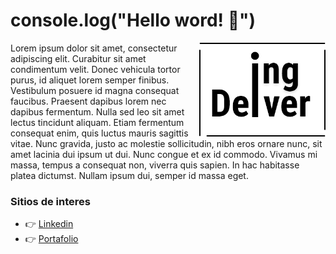 # console.log("Hello word! 👋")

<div>
  <img align="right" width="40%" height="40%" src="Logo.png">
</div>


Lorem ipsum dolor sit amet, consectetur adipiscing elit. Curabitur sit amet condimentum velit. Donec vehicula tortor purus, id aliquet lorem semper finibus. Vestibulum posuere id magna consequat faucibus. Praesent dapibus lorem nec dapibus fermentum. Nulla sed leo sit amet lectus tincidunt aliquam. Etiam fermentum consequat enim, quis luctus mauris sagittis vitae. Nunc gravida, justo ac molestie sollicitudin, nibh eros ornare nunc, sit amet lacinia dui ipsum ut dui. Nunc congue et ex id commodo. Vivamus mi massa, tempus a consequat non, viverra quis sapien. In hac habitasse platea dictumst. Nullam ipsum dui, semper id massa eget.


### Sitios de interes
- :point_right: [Linkedin](https://www.linkedin.com/in/deiver-guerra-carrascal-0a3784176/)
- :point_right: [Portafolio](https://ingdeiver.github.io/portafolio)
